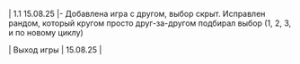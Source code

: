 |   1.1   15.08.25  |- Добавлена игра с другом, выбор скрыт. Исправлен рандом, который кругом просто друг-за-другом подбирал выбор (1, 2, 3, и по новому циклу)

|   Выход игры  |  15.08.25    | 
